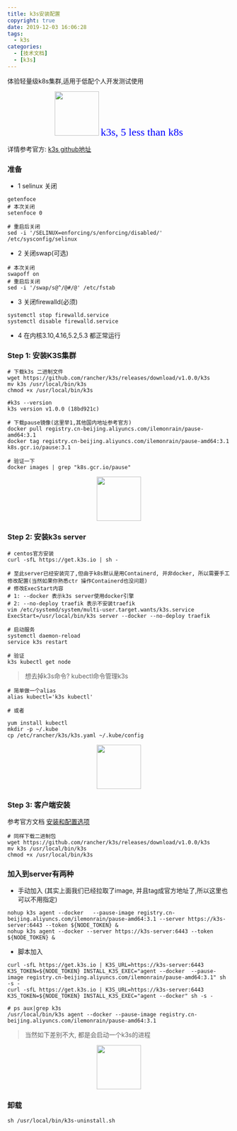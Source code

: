 ```yaml
---
title: k3s安装配置
copyright: true
date: 2019-12-03 16:06:28
tags:
  - k3s
categories:
  - [技术文档]
  - [k3s]
---
```

体验轻量级k8s集群,适用于低配个人开发测试使用
<!-- more -->


<center>
<img src="http://zhangzw001.github.io/images/dockerniu.jpeg" width = "100" height = "100" style="border: 0"/>
<font color="blue" face="黑体" size=5> k3s, 5 less than k8s </font>
</center>

详情参考官方: [k3s github地址](https://github.com/rancher/k3s)


### 准备
- 1 selinux 关闭

```
getenfoce
# 本次关闭
setenfoce 0

# 重启后关闭
sed -i '/SELINUX=enforcing/s/enforcing/disabled/' /etc/sysconfig/selinux
```

- 2 关闭swap(可选)

```
# 本次关闭
swapoff on
# 重启后关闭
sed -i '/swap/s@^/@#/@' /etc/fstab
```

- 3 关闭firewalld(必须)
```
systemctl stop firewalld.service
systemctl disable firewalld.service
```

- 4 在内核3.10,4.16,5.2,5.3 都正常运行


### Step 1: 安装K3S集群
```
# 下载k3s 二进制文件
wget https://github.com/rancher/k3s/releases/download/v1.0.0/k3s
mv k3s /usr/local/bin/k3s
chmod +x /usr/local/bin/k3s

#k3s --version
k3s version v1.0.0 (18bd921c)

# 下载pause镜像(这里举1,其他国内地址参考官方)
docker pull registry.cn-beijing.aliyuncs.com/ilemonrain/pause-amd64:3.1
docker tag registry.cn-beijing.aliyuncs.com/ilemonrain/pause-amd64:3.1 k8s.gcr.io/pause:3.1

# 验证一下
docker images | grep "k8s.gcr.io/pause"
```

<center>
<img src="http://zhangzw001.github.io/images/dockerniu.jpeg" width = "100" height = "100" style="border: 0"/>
</center>

### Step 2: 安装k3s server
```
# centos官方安装
curl -sfL https://get.k3s.io | sh -

# 至此server已经安装完了,但由于k8s默认是用Containerd, 并非docker, 所以需要手工修改配置(当然如果你熟悉ctr 操作Containerd也没问题)
# 修改ExecStart内容
# 1: --docker 表示k3s server使用docker引擎
# 2: --no-deploy traefik 表示不安装traefik
vim /etc/systemd/system/multi-user.target.wants/k3s.service
ExecStart=/usr/local/bin/k3s server --docker --no-deploy traefik

# 启动服务
systemctl daemon-reload
service k3s restart

# 验证
k3s kubectl get node
```

> 想去掉k3s命令? kubectl命令管理k3s
```
# 简单做一个alias
alias kubectl='k3s kubectl'

# 或者

yum install kubectl
mkdir -p ~/.kube
cp /etc/rancher/k3s/k3s.yaml ~/.kube/config

```

<center>
<img src="http://zhangzw001.github.io/images/dockerniu.jpeg" width = "100" height = "100" style="border: 0"/>
</center>

### Step 3: 客户端安装

参考官方文档 [安装和配置选项](https://rancher.com/docs/k3s/latest/en/installation/install-options/)

```
# 同样下载二进制包
wget https://github.com/rancher/k3s/releases/download/v1.0.0/k3s
mv k3s /usr/local/bin/k3s
chmod +x /usr/local/bin/k3s
```

### 加入到server有两种
- 手动加入 (其实上面我们已经拉取了image, 并且tag成官方地址了,所以这里也可以不用指定)
```
nohup k3s agent --docker   --pause-image registry.cn-beijing.aliyuncs.com/ilemonrain/pause-amd64:3.1 --server https://k3s-server:6443 --token ${NODE_TOKEN} &
nohup k3s agent --docker --server https://k3s-server:6443 --token ${NODE_TOKEN} &
```

- 脚本加入
```
curl -sfL https://get.k3s.io | K3S_URL=https://k3s-server:6443 K3S_TOKEN=${NODE_TOKEN} INSTALL_K3S_EXEC="agent --docker  --pause-image registry.cn-beijing.aliyuncs.com/ilemonrain/pause-amd64:3.1" sh -s -
curl -sfL https://get.k3s.io | K3S_URL=https://k3s-server:6443 K3S_TOKEN=${NODE_TOKEN} INSTALL_K3S_EXEC="agent --docker" sh -s -

# ps aux|grep k3s
/usr/local/bin/k3s agent --docker --pause-image registry.cn-beijing.aliyuncs.com/ilemonrain/pause-amd64:3.1
```

> 当然如下差别不大, 都是会启动一个k3s的进程


<center>
<img src="http://zhangzw001.github.io/images/dockerniu.jpeg" width = "100" height = "100" style="border: 0"/>
</center>

### 卸载
```
sh /usr/local/bin/k3s-uninstall.sh
```
